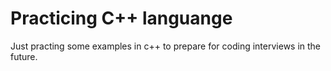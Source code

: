 # Practicing C++ languange
Just practing some examples in c++ to prepare for coding interviews in the future.
